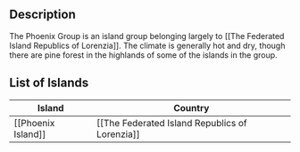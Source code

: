 ## Description

The Phoenix Group is an island group belonging largely to [[The Federated Island Republics of Lorenzia]]. The climate is generally hot and dry, though there are pine forest in the highlands of some of the islands in the group.
## List of Islands

| Island             | Country                                        |
| ------------------ | ---------------------------------------------- |
| [[Phoenix Island]] | [[The Federated Island Republics of Lorenzia]] |
